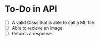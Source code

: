 # To-Do in API

- [ ] A valid Class that is able to call a ML file.
- [ ] Able to recieve an image.
- [ ] Returns a response.
